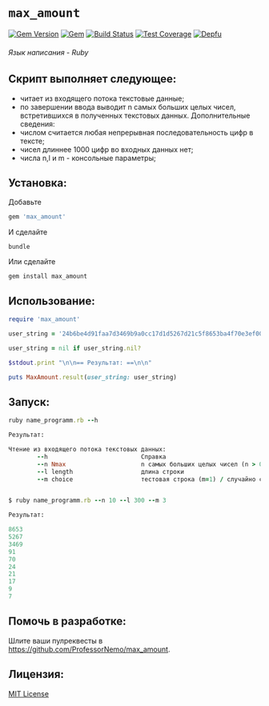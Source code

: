 # `max_amount`

[![Gem Version](https://img.shields.io/gem/dt/max_amount.svg)][gem]
[![Gem](https://img.shields.io/gem/v/max_amount)][gem]
[![Build Status](https://github.com/ProfessorNemo/max_amount/actions/workflows/ci.yml/badge.svg)][actions]
[![Test Coverage](https://codecov.io/gh/ProfessorNemo/max_amount/graph/badge.svg)](https://codecov.io/gh/ProfessorNemo/max_amount)
[![Depfu](https://img.shields.io/depfu/ProfessorNemo/max_amount?style=flat-square)](https://depfu.com/repos/github/ProfessorNemo/max_amount)

[gem]: https://rubygems.org/gems/max_amount
[gem]: https://rubygems.org/gems/max_amount
[actions]: https://github.com/ProfessorNemo/max_amount/actions
[coveralls]: https://coveralls.io/r/ProfessorNemo/max_amount
###### Язык написания - Ruby

## Скрипт выполняет следующее:
* читает из входящего потока текстовые данные;
* по завершении ввода выводит n самых больших целых чисел, встретившихся в
полученных текстовых данных.
Дополнительные сведения:
* числом считается любая непрерывная последовательность цифр в тексте;
* чисел длиннее 1000 цифр во входных данных нет;
* числа n,l и m - консольные параметры;

## Установка:

Добавьте

``` rb
gem 'max_amount'
```

И сделайте

    bundle

Или сделайте

    gem install max_amount

## Использование:

``` rb
require 'max_amount'

user_string = '24b6be4d91faa7d3469b9a0cc17d1d5267d21c5f8653ba4f70e3ef007'

user_string = nil if user_string.nil?

$stdout.print "\n\n== Результат: ==\n\n"

puts MaxAmount.result(user_string: user_string)
```

## Запуск:

``` rb
ruby name_programm.rb --h

Результат:

Чтение из входящего потока текстовых данных:
        --h                          Справка
        --n Nmax                     n самых больших целых чисел (n > 0)
        --l length                   длина строки 
        --m choice                   тестовая строка (m=1) / случайно сгенерированная строка (m=2) / пользовательская строка (m=3)


$ ruby name_programm.rb --n 10 --l 300 --m 3

Результат:

8653
5267
3469
91
70
24
21
17
9
7
```

## Помочь в разработке:

Шлите ваши пулреквесты в https://github.com/ProfessorNemo/max_amount.

## Лицензия:

[MIT License](https://opensource.org/licenses/MIT)
